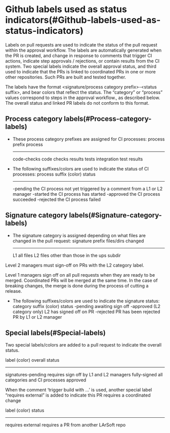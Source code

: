 Github labels used as status indicators(#Github-labels-used-as-status-indicators)
====================================================================================

Labels on pull requests are used to indicate the status of the pull request within the approval workflow. The labels are automatically generated when the PR is created, and change in response to comments that trigger CI actions, indicate step approvals / rejections, or contain results from the CI system. Two special labels indicate the overall approval status, and third used to indicate that the PRs is linked to coordinated PRs in one or more other repositories. Such PRs are built and tested together.

The labels have the format \<signature/process category prefix\>-\<status suffix\>, and bear colors that reflect the status. The “category” or “process” values correspond to steps in the approval workflow., as described below. The overall status and linked PR labels do not conform to this format.

Process category labels(#Process-category-labels)
----------------------------------------------------

-   These process category prefixes are assigned for CI processes:
      process prefix   process
      ---------------- --------------------------
      code-checks      code checks results
      tests            integration test results

-   The following suffixes/colors are used to indicate the status of CI processes:
      process suffix (color)   status
      ------------------------ -----------------------------------------------------------------------
      -pending                 the CI process not yet triggered by a comment from a L1 or L2 manager
      -started                 the CI process has started
      -approved                the CI process succeeded
      -rejected                the CI process failed

Signature category labels(#Signature-category-labels)
--------------------------------------------------------

-   The signature category is assigned depending on what files are changed in the pull request:
      signature prefix   files/dirs changed
      ------------------ ------------------------------------------
      L1                 all files
      L2                 files other than those in the ups subdir

Level 2 managers must sign-off on PRs with the L2 category label.

Level 1 managers sign off on all pull requests when they are ready to be merged. Coordinated PRs will be merged at the same time. In the case of breaking changes, the merge is done during the process of cutting a release.

-   The following suffixes/colors are used to indicate the signature status:
    category suffix (color)
    status
    -pending
    awaiting sign off
    -approved
    (L2 category only) L2 has signed off on PR
    -rejected
    PR has been rejected PR by L1 or L2 manager

Special labels(#Special-labels)
----------------------------------

Two special labels/colors are added to a pull request to indicate the overall status.

  label (color)        overall status
  -------------------- ------------------------------------------
  signatures-pending   requires sign off by L1 and L2 managers
  fully-signed         all categories and CI processes approved

When the comment ‘trigger build with …’ is used, another special label “requires external” is added to indicate this PR requires a coordinated change

  label (color)       status
  ------------------- -----------------------------------------
  requires external   requires a PR from another LArSoft repo

